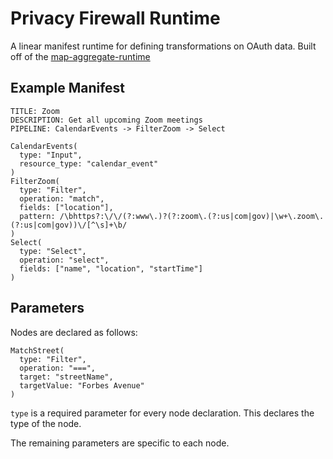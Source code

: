 # Privacy Firewall Runtime

A linear manifest runtime for defining transformations on OAuth data. Built off of the [map-aggregate-runtime](https://github.com/gramliu/map-aggregate-runtime)

## Example Manifest

```
TITLE: Zoom
DESCRIPTION: Get all upcoming Zoom meetings
PIPELINE: CalendarEvents -> FilterZoom -> Select

CalendarEvents(
  type: "Input",
  resource_type: "calendar_event"
)
FilterZoom(
  type: "Filter",
  operation: "match",
  fields: ["location"],
  pattern: /\bhttps?:\/\/(?:www\.)?(?:zoom\.(?:us|com|gov)|\w+\.zoom\.(?:us|com|gov))\/[^\s]+\b/
)
Select(
  type: "Select",
  operation: "select",
  fields: ["name", "location", "startTime"]
)
```

## Parameters

Nodes are declared as follows:

```
MatchStreet(
  type: "Filter",
  operation: "===",
  target: "streetName",
  targetValue: "Forbes Avenue"
)
```

`type` is a required parameter for every node declaration. This declares the type of the node.

The remaining parameters are specific to each node.
